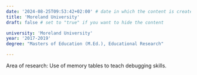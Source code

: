 ```yaml
---
date: '2024-08-25T09:53:42+02:00' # date in which the content is created - defaults to "today"
title: 'Moreland University'
draft: false # set to "true" if you want to hide the content 

university: 'Moreland University'
year: '2017-2019'
degree: "Masters of Education (M.Ed.), Educational Research"

---
```

Area of research: Use of memory tables to teach debugging skills.
